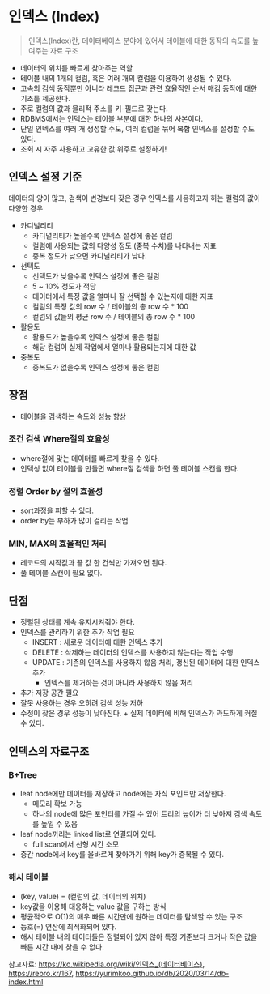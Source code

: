 # 인덱스 (Index)
> 인덱스(Index)란, 데이터베이스 분야에 있어서 테이블에 대한 동작의 속도를 높여주는 자료 구조
- 데이터의 위치를 빠르게 찾아주는 역할
- 테이블 내의 1개의 컬럼, 혹은 여러 개의 컬럼을 이용하여 생성될 수 있다.
- 고속의 검색 동작뿐만 아니라 레코드 접근과 관련 효율적인 순서 매김 동작에 대한 기초를 제공한다.
- 주로 컬럼의 값과 물리적 주소를 키-필드로 갖는다.
- RDBMS에서는 인덱스는 테이블 부분에 대한 하나의 사본이다.
- 단일 인덱스를 여러 개 생성할 수도, 여러 컬럼을 묶어 복합 인덱스를 설정할 수도 있다.
- 조회 시 자주 사용하고 고유한 값 위주로 설정하기!

## 인덱스 설정 기준
데이터의 양이 많고, 검색이 변경보다 잦은 경우 
인덱스를 사용하고자 하는 컬럼의 값이 다양한 경우 
- 카디널리티
  - 카디널리티가 높을수록 인덱스 설정에 좋은 컬럼
  - 컬럼에 사용되는 값의 다양성 정도 (중복 수치)를 나타내는 지표
  - 중복 정도가 낮으면 카디널리티가 낮다.
- 선택도
  - 선택도가 낮을수록 인덱스 설정에 좋은 컬럼
  - 5 ~ 10% 정도가 적당  
  - 데이터에서 특정 값을 얼마나 잘 선택할 수 있는지에 대한 지표   
  - 컬럼의 특정 값의 row 수 / 테이블의 총 row 수 * 100
  - 컬럼의 값들의 평균 row 수 / 테이블의 총 row 수 * 100  
- 활용도
  - 활용도가 높을수록 인덱스 설정에 좋은 컬럼
  - 해당 컬럼이 실제 작업에서 얼마나 활용되는지에 대한 값
- 중복도
    - 중복도가 없을수록 인덱스 설정에 좋은 컬럼

## 장점
- 테이블을 검색하는 속도와 성능 향상

### 조건 검색 Where절의 효율성
- where절에 맞는 데이터를 빠르게 찾을 수 있다.
- 인덱싱 없이 테이블을 만들면 where절 검색을 하면 풀 테이블 스캔을 한다.

### 정렬 Order by 절의 효율성
- sort과정을 피할 수 있다.
- order by는 부하가 많이 걸리는 작업 

### MIN, MAX의 효율적인 처리
- 레코드의 시작값과 끝 값 한 건씩만 가져오면 된다.
- 풀 테이블 스캔이 필요 없다.

## 단점 
- 정렬된 상태를 계속 유지시켜줘야 한다.
- 인덱스를 관리하기 위한 추가 작업 필요 
  - INSERT : 새로운 데이터에 대한 인덱스 추가
  - DELETE : 삭제하는 데이터의 인덱스를 사용하지 않는다는 작업 수행
  - UPDATE : 기존의 인덱스를 사용하지 않음 처리, 갱신된 데이터에 대한 인덱스 추가
    - 인덱스를 제거하는 것이 아니라 사용하지 않음 처리 
- 추가 저장 공간 필요 
- 잘못 사용하는 경우 오히려 검색 성능 저하
- 수정이 잦은 경우 성능이 낮아진다. + 실제 데이터에 비해 인덱스가 과도하게 커질 수 있다. 

## 인덱스의 자료구조 
### B+Tree
- leaf node에만 데이터를 저장하고 node에는 자식 포인트만 저장한다.
  - 메모리 확보 가능
  - 하나의 node에 많은 포인터를 가질 수 있어 트리의 높이가 더 낮아져 검색 속도를 높일 수 있음 
- leaf node끼리는 linked list로 연결되어 있다.
  - full scan에서 선형 시간 소모
- 중간 node에서 key를 올바르게 찾아가기 위해 key가 중복될 수 있다.

### 해시 테이블 
- (key, value) = (컬럼의 값, 데이터의 위치)
- key값을 이용해 대응하는 value 값을 구하는 방식 
- 평균적으로 O(1)의 매우 빠른 시간만에 원하는 데이터를 탐색할 수 있는 구조
- 등호(=) 연산에 최적화되어 있다.
- 해시 테이블 내의 데이터들은 정렬되어 있지 않아 특정 기준보다 크거나 작은 값을 빠른 시간 내에 찾을 수 없다.


참고자료: https://ko.wikipedia.org/wiki/인덱스_(데이터베이스), https://rebro.kr/167, https://yurimkoo.github.io/db/2020/03/14/db-index.html